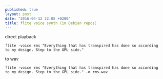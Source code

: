 ```yaml
---
published: true
layout: post
date: "2016-04-12 22:08 +0200"
title: flite voice synth (in Debian repos)
---
```


direct playback

    flite -voice rms "Everything that has transpired has done so according to my design. Step to the GPL side."

to wav 

    flite -voice rms "Everything that has transpired has done so according to my design. Step to the GPL side." -o rms.wav